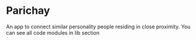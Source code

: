 # Parichay

An app to connect similar personality people residing in close proximity.
You can see all code modules in lib section
